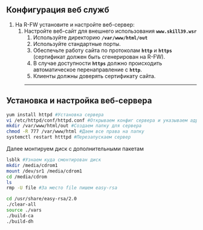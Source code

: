 ## Конфигурация веб служб

1. На R-FW установите и настройте веб-сервер:
    1. Настройте веб-сайт для внешнего использования **`www.skill39.wsr`**
        1. Используйте директорию **`/var/www/html/out`**
        1. Используйте стандартные порты.
        1. Обеспечьте работу сайта по протоколам **`http`** и **`https`** (сертификат должен быть сгенерирован на R-FW).
        1. В случае доступности **`https`** должно происходить автоматическое перенаправление с **`http`**.
        1. Клиенты должны доверять сертификату сайта.
        ***
## Установка и настройка веб-сервера
```bash
yum install httpd #Установка сервера
vi /etc/httpd/conf/httpd.conf #Открываем конфиг сервера и указываем адрес сайта и путь к дериктории
mkdir /var/www/html/out #Cоздаем папку для сервера
chmod -R 777 /var/www/html #Даем все права на папку
systemctl restart htttpd #Перезапускаем сервер
```
Далее монтируем диск с дополнительными пакетам
```bash
lsblk #Узнаем куда смонтирован диск
mkdir /media/cdrom1
mount /dev/sr1 /media/cdrom1
cd /media/cdrom
ls
rmp -U file #За место file пишем easy-rsa

cd /usr/share/easy-rsa/2.0
./clear-all
source ./vars
./build-ca
./build-dh
```
